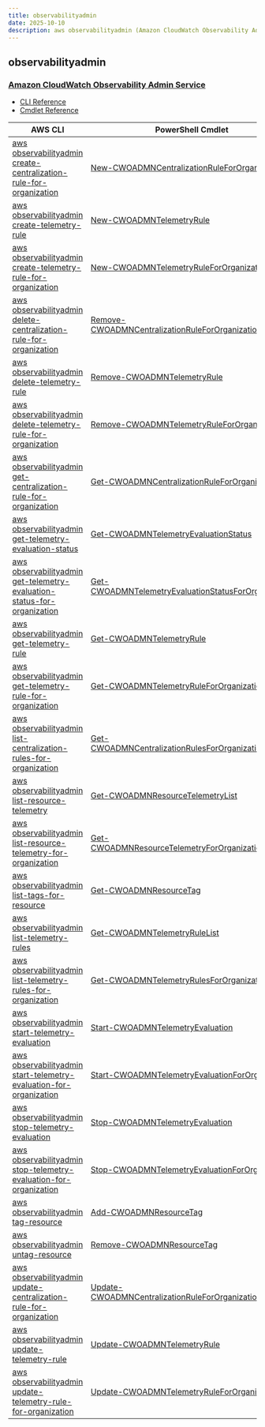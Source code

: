 ```yaml
---
title: observabilityadmin
date: 2025-10-10
description: aws observabilityadmin (Amazon CloudWatch Observability Admin Service) command/cmdlet list.
---
```


## observabilityadmin

### [Amazon CloudWatch Observability Admin Service](https://aws.amazon.com/cloudwatch/)

* [CLI Reference](https://awscli.amazonaws.com/v2/documentation/api/latest/reference/observabilityadmin/index.html)
* [Cmdlet Reference](https://docs.aws.amazon.com/powershell/latest/reference/items/ObservabilityAdmin_cmdlets.html)

|AWS CLI|PowerShell Cmdlet|
|----|----|
|[aws observabilityadmin create-centralization-rule-for-organization](https://awscli.amazonaws.com/v2/documentation/api/latest/reference/observabilityadmin/create-centralization-rule-for-organization.html)|[New-CWOADMNCentralizationRuleForOrganization](https://docs.aws.amazon.com/powershell/latest/reference/items/New-CWOADMNCentralizationRuleForOrganization.html)|
|[aws observabilityadmin create-telemetry-rule](https://awscli.amazonaws.com/v2/documentation/api/latest/reference/observabilityadmin/create-telemetry-rule.html)|[New-CWOADMNTelemetryRule](https://docs.aws.amazon.com/powershell/latest/reference/items/New-CWOADMNTelemetryRule.html)|
|[aws observabilityadmin create-telemetry-rule-for-organization](https://awscli.amazonaws.com/v2/documentation/api/latest/reference/observabilityadmin/create-telemetry-rule-for-organization.html)|[New-CWOADMNTelemetryRuleForOrganization](https://docs.aws.amazon.com/powershell/latest/reference/items/New-CWOADMNTelemetryRuleForOrganization.html)|
|[aws observabilityadmin delete-centralization-rule-for-organization](https://awscli.amazonaws.com/v2/documentation/api/latest/reference/observabilityadmin/delete-centralization-rule-for-organization.html)|[Remove-CWOADMNCentralizationRuleForOrganization](https://docs.aws.amazon.com/powershell/latest/reference/items/Remove-CWOADMNCentralizationRuleForOrganization.html)|
|[aws observabilityadmin delete-telemetry-rule](https://awscli.amazonaws.com/v2/documentation/api/latest/reference/observabilityadmin/delete-telemetry-rule.html)|[Remove-CWOADMNTelemetryRule](https://docs.aws.amazon.com/powershell/latest/reference/items/Remove-CWOADMNTelemetryRule.html)|
|[aws observabilityadmin delete-telemetry-rule-for-organization](https://awscli.amazonaws.com/v2/documentation/api/latest/reference/observabilityadmin/delete-telemetry-rule-for-organization.html)|[Remove-CWOADMNTelemetryRuleForOrganization](https://docs.aws.amazon.com/powershell/latest/reference/items/Remove-CWOADMNTelemetryRuleForOrganization.html)|
|[aws observabilityadmin get-centralization-rule-for-organization](https://awscli.amazonaws.com/v2/documentation/api/latest/reference/observabilityadmin/get-centralization-rule-for-organization.html)|[Get-CWOADMNCentralizationRuleForOrganization](https://docs.aws.amazon.com/powershell/latest/reference/items/Get-CWOADMNCentralizationRuleForOrganization.html)|
|[aws observabilityadmin get-telemetry-evaluation-status](https://awscli.amazonaws.com/v2/documentation/api/latest/reference/observabilityadmin/get-telemetry-evaluation-status.html)|[Get-CWOADMNTelemetryEvaluationStatus](https://docs.aws.amazon.com/powershell/latest/reference/items/Get-CWOADMNTelemetryEvaluationStatus.html)|
|[aws observabilityadmin get-telemetry-evaluation-status-for-organization](https://awscli.amazonaws.com/v2/documentation/api/latest/reference/observabilityadmin/get-telemetry-evaluation-status-for-organization.html)|[Get-CWOADMNTelemetryEvaluationStatusForOrganization](https://docs.aws.amazon.com/powershell/latest/reference/items/Get-CWOADMNTelemetryEvaluationStatusForOrganization.html)|
|[aws observabilityadmin get-telemetry-rule](https://awscli.amazonaws.com/v2/documentation/api/latest/reference/observabilityadmin/get-telemetry-rule.html)|[Get-CWOADMNTelemetryRule](https://docs.aws.amazon.com/powershell/latest/reference/items/Get-CWOADMNTelemetryRule.html)|
|[aws observabilityadmin get-telemetry-rule-for-organization](https://awscli.amazonaws.com/v2/documentation/api/latest/reference/observabilityadmin/get-telemetry-rule-for-organization.html)|[Get-CWOADMNTelemetryRuleForOrganization](https://docs.aws.amazon.com/powershell/latest/reference/items/Get-CWOADMNTelemetryRuleForOrganization.html)|
|[aws observabilityadmin list-centralization-rules-for-organization](https://awscli.amazonaws.com/v2/documentation/api/latest/reference/observabilityadmin/list-centralization-rules-for-organization.html)|[Get-CWOADMNCentralizationRulesForOrganizationList](https://docs.aws.amazon.com/powershell/latest/reference/items/Get-CWOADMNCentralizationRulesForOrganizationList.html)|
|[aws observabilityadmin list-resource-telemetry](https://awscli.amazonaws.com/v2/documentation/api/latest/reference/observabilityadmin/list-resource-telemetry.html)|[Get-CWOADMNResourceTelemetryList](https://docs.aws.amazon.com/powershell/latest/reference/items/Get-CWOADMNResourceTelemetryList.html)|
|[aws observabilityadmin list-resource-telemetry-for-organization](https://awscli.amazonaws.com/v2/documentation/api/latest/reference/observabilityadmin/list-resource-telemetry-for-organization.html)|[Get-CWOADMNResourceTelemetryForOrganizationList](https://docs.aws.amazon.com/powershell/latest/reference/items/Get-CWOADMNResourceTelemetryForOrganizationList.html)|
|[aws observabilityadmin list-tags-for-resource](https://awscli.amazonaws.com/v2/documentation/api/latest/reference/observabilityadmin/list-tags-for-resource.html)|[Get-CWOADMNResourceTag](https://docs.aws.amazon.com/powershell/latest/reference/items/Get-CWOADMNResourceTag.html)|
|[aws observabilityadmin list-telemetry-rules](https://awscli.amazonaws.com/v2/documentation/api/latest/reference/observabilityadmin/list-telemetry-rules.html)|[Get-CWOADMNTelemetryRuleList](https://docs.aws.amazon.com/powershell/latest/reference/items/Get-CWOADMNTelemetryRuleList.html)|
|[aws observabilityadmin list-telemetry-rules-for-organization](https://awscli.amazonaws.com/v2/documentation/api/latest/reference/observabilityadmin/list-telemetry-rules-for-organization.html)|[Get-CWOADMNTelemetryRulesForOrganizationList](https://docs.aws.amazon.com/powershell/latest/reference/items/Get-CWOADMNTelemetryRulesForOrganizationList.html)|
|[aws observabilityadmin start-telemetry-evaluation](https://awscli.amazonaws.com/v2/documentation/api/latest/reference/observabilityadmin/start-telemetry-evaluation.html)|[Start-CWOADMNTelemetryEvaluation](https://docs.aws.amazon.com/powershell/latest/reference/items/Start-CWOADMNTelemetryEvaluation.html)|
|[aws observabilityadmin start-telemetry-evaluation-for-organization](https://awscli.amazonaws.com/v2/documentation/api/latest/reference/observabilityadmin/start-telemetry-evaluation-for-organization.html)|[Start-CWOADMNTelemetryEvaluationForOrganization](https://docs.aws.amazon.com/powershell/latest/reference/items/Start-CWOADMNTelemetryEvaluationForOrganization.html)|
|[aws observabilityadmin stop-telemetry-evaluation](https://awscli.amazonaws.com/v2/documentation/api/latest/reference/observabilityadmin/stop-telemetry-evaluation.html)|[Stop-CWOADMNTelemetryEvaluation](https://docs.aws.amazon.com/powershell/latest/reference/items/Stop-CWOADMNTelemetryEvaluation.html)|
|[aws observabilityadmin stop-telemetry-evaluation-for-organization](https://awscli.amazonaws.com/v2/documentation/api/latest/reference/observabilityadmin/stop-telemetry-evaluation-for-organization.html)|[Stop-CWOADMNTelemetryEvaluationForOrganization](https://docs.aws.amazon.com/powershell/latest/reference/items/Stop-CWOADMNTelemetryEvaluationForOrganization.html)|
|[aws observabilityadmin tag-resource](https://awscli.amazonaws.com/v2/documentation/api/latest/reference/observabilityadmin/tag-resource.html)|[Add-CWOADMNResourceTag](https://docs.aws.amazon.com/powershell/latest/reference/items/Add-CWOADMNResourceTag.html)|
|[aws observabilityadmin untag-resource](https://awscli.amazonaws.com/v2/documentation/api/latest/reference/observabilityadmin/untag-resource.html)|[Remove-CWOADMNResourceTag](https://docs.aws.amazon.com/powershell/latest/reference/items/Remove-CWOADMNResourceTag.html)|
|[aws observabilityadmin update-centralization-rule-for-organization](https://awscli.amazonaws.com/v2/documentation/api/latest/reference/observabilityadmin/update-centralization-rule-for-organization.html)|[Update-CWOADMNCentralizationRuleForOrganization](https://docs.aws.amazon.com/powershell/latest/reference/items/Update-CWOADMNCentralizationRuleForOrganization.html)|
|[aws observabilityadmin update-telemetry-rule](https://awscli.amazonaws.com/v2/documentation/api/latest/reference/observabilityadmin/update-telemetry-rule.html)|[Update-CWOADMNTelemetryRule](https://docs.aws.amazon.com/powershell/latest/reference/items/Update-CWOADMNTelemetryRule.html)|
|[aws observabilityadmin update-telemetry-rule-for-organization](https://awscli.amazonaws.com/v2/documentation/api/latest/reference/observabilityadmin/update-telemetry-rule-for-organization.html)|[Update-CWOADMNTelemetryRuleForOrganization](https://docs.aws.amazon.com/powershell/latest/reference/items/Update-CWOADMNTelemetryRuleForOrganization.html)|

